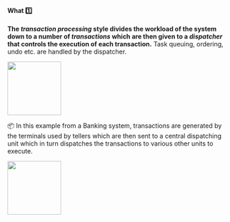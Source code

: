 <div id="title">

#### What :one:

</div>

<div id="body">

**The _transaction processing_ style divides the workload of the system down to a number of _transactions_ which are then given to a _dispatcher_ that controls the execution of each transaction.** Task queuing, ordering, undo etc. are handled by the dispatcher.

<img src="{{baseUrl}}/architecture/architecturalStyles/transactionProcessing/what/images/transactionProcessing.png" height="120" />

<tip-box> 

:package: In this example from a Banking system, transactions are generated by the terminals used by <tooltip content="employees of a bank who deals directly with customers">tellers</tooltip> which are then sent to a central dispatching unit which in turn dispatches the transactions to various other units to execute.

<img src="{{baseUrl}}/architecture/architecturalStyles/transactionProcessing/what/images/transactionProcessingExamples.png" height="120" />

</tip-box>

</div>

<div id="extras">
</div>
